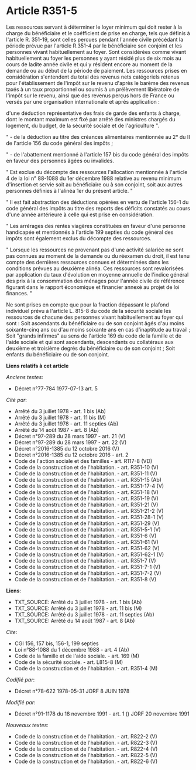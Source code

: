 # Article R351-5

Les ressources servant à déterminer le loyer minimum qui doit rester à la charge du bénéficiaire et le coéfficient de prise
en charge, tels que définis à l'article R. 351-19, sont celles percues pendant l'année civile précédant la période prévue par
l'article R.351-4 par le bénéficiaire son conjoint et les personnes vivant habituellement au foyer. Sont considérées comme
vivant habituellement au foyer les personnes y ayant résidé plus de six mois au cours de ladite année civile et qui y
résident encore au moment de la demande ou au début de la période de paiement. Les ressources prises en considération
s'entendent du total des revenus nets catégoriels retenus pour l'établissement de l'impôt sur le revenu d'après le barème des
revenus taxés à un taux proportionnel ou soumis à un prélèvement libératoire de l'impôt sur le revenu, ainsi que des revenus
perçus hors de France ou versés par une organisation internationale et après application :

d'une déduction représentative des frais de garde des enfants à charge, dont le montant maximum est fixé par arrêté des
ministres chargés du logement, du budget, de la sécurité sociale et de l'agriculture ".

" - de la déduction au titre des créances alimentaires mentionnée au 2° du II de l'article 156 du code général des impôts ;

" - de l'abattement mentionné à l'article 157 bis du code général des impôts en faveur des personnes âgées ou invalides.

" Est exclue du décompte des ressources l'allocation mentionnée à l'article 4 de la loi n° 88-1088 du 1er décembre 1988
relative au revenu minimum d'insertion et servie soit au bénéficiaire ou à son conjoint, soit aux autres personnes définies à
l'alinéa 1er du présent article. "

" Il est fait abstraction des déductions opérées en vertu de l'article 156-1 du code général des impôts au titre des reports
des déficits constatés au cours d'une année antérieure à celle qui est prise en considération.

" Les arrérages des rentes viagères constituées en faveur d'une personne handicapée et mentionnés à l'article 199 septies du
code général des impôts sont également exclus du décompte des ressources.

" Lorsque les ressources ne provenant pas d'une activité salariée ne sont pas connues au moment de la demande ou du réexamen
du droit, il est tenu compte des dernières ressources connues et déterminées dans les conditions prévues au deuxième alinéa.
Ces ressources sont revalorisées par application du taux d'évolution en moyenne annuelle de l'indice général des prix à la
consommation des ménages pour l'année civile de référence figurant dans le rapport économique et financier annexé au projet
de loi finances. "

Ne sont prises en compte que pour la fraction dépassant le plafond individuel prévu à l'article L. 815-8 du code de la
sécurité sociale les ressources de chacune des personnes vivant habituellement au foyer qui sont : Soit ascendants du
bénéficiaire ou de son conjoint âgés d'au moins soixante-cinq ans ou d'au moins soixante ans en cas d'inaptitude au travail ;
Soit "grands infirmes" au sens de l'article 169 du code de la famille et de l'aide sociale et qui sont ascendants,
descendants ou collatéraux aux deuxième et troisième degrés du bénéficiaire ou de son conjoint ; Soit enfants du bénéficiaire
ou de son conjoint.

**Liens relatifs à cet article**

_Anciens textes_:

  - Décret n°77-784 1977-07-13 art. 5

_Cité par_:

  - Arrêté du 3 juillet 1978 - art. 1 bis (Ab)
  - Arrêté du 3 juillet 1978 - art. 11 bis (M)
  - Arrêté du 3 juillet 1978 - art. 11 septies (Ab)
  - Arrêté du 14 août 1987 - art. 8 (Ab)
  - Décret n°97-289 du 28 mars 1997 - art. 21 (V)
  - Décret n°97-289 du 28 mars 1997 - art. 22 (V)
  - Décret n°2016-1385 du 12 octobre 2016 (V)
  - Décret n°2016-1385 du 12 octobre 2016 - art. 2
  - Code de l'action sociale et des familles - art. R117-8 (VD)
  - Code de la construction et de l'habitation. - art. R351-10 (V)
  - Code de la construction et de l'habitation. - art. R351-11 (V)
  - Code de la construction et de l'habitation. - art. R351-15 (Ab)
  - Code de la construction et de l'habitation. - art. R351-17-4 (V)
  - Code de la construction et de l'habitation. - art. R351-18 (V)
  - Code de la construction et de l'habitation. - art. R351-19 (V)
  - Code de la construction et de l'habitation. - art. R351-21 (V)
  - Code de la construction et de l'habitation. - art. R351-21-2 (V)
  - Code de la construction et de l'habitation. - art. R351-28-1 (V)
  - Code de la construction et de l'habitation. - art. R351-29 (V)
  - Code de la construction et de l'habitation. - art. R351-5-1 (V)
  - Code de la construction et de l'habitation. - art. R351-6 (V)
  - Code de la construction et de l'habitation. - art. R351-61 (V)
  - Code de la construction et de l'habitation. - art. R351-62 (V)
  - Code de la construction et de l'habitation. - art. R351-62-1 (V)
  - Code de la construction et de l'habitation. - art. R351-7 (V)
  - Code de la construction et de l'habitation. - art. R351-7-1 (V)
  - Code de la construction et de l'habitation. - art. R351-7-2 (V)
  - Code de la construction et de l'habitation. - art. R351-8 (V)

**Liens**:

  - TXT_SOURCE: Arrêté du 3 juillet 1978 - art. 1 bis (Ab)
  - TXT_SOURCE: Arrêté du 3 juillet 1978 - art. 11 bis (M)
  - TXT_SOURCE: Arrêté du 3 juillet 1978 - art. 11 septies (Ab)
  - TXT_SOURCE: Arrêté du 14 août 1987 - art. 8 (Ab)

_Cite_:

  - CGI 156, 157 bis, 156-1, 199 septies
  - Loi n°88-1088 du 1 décembre 1988 - art. 4 (Ab)
  - Code de la famille et de l'aide sociale. - art. 169 (M)
  - Code de la sécurité sociale. - art. L815-8 (M)
  - Code de la construction et de l'habitation. - art. R351-4 (M)

_Codifié par_:

  - Décret n°78-622 1978-05-31 JORF 8 JUIN 1978

_Modifié par_:

  - Décret n°91-1178 du 18 novembre 1991 - art. 1 () JORF 20 novembre 1991

_Nouveaux textes_:

  - Code de la construction et de l'habitation. - art. R822-2 (V)
  - Code de la construction et de l'habitation. - art. R822-3 (V)
  - Code de la construction et de l'habitation. - art. R822-4 (V)
  - Code de la construction et de l'habitation. - art. R822-5 (V)
  - Code de la construction et de l'habitation. - art. R822-6 (V)
